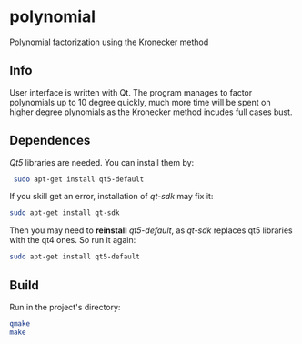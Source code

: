 # polynomial
Polynomial factorization using the Kronecker method

## Info
User interface is written with Qt. The program manages to factor polynomials up to 10 degree quickly, much more time will be spent on higher degree plynomials as the Kronecker method incudes full cases bust. 
## Dependences
*Qt5*  libraries are needed. You can install them by:
``` bash
 sudo apt-get install qt5-default
```

If you skill get an error, installation of *qt-sdk* may fix it:
``` bash
sudo apt-get install qt-sdk
```
 
Then you may need to **reinstall** *qt5-default*, as *qt-sdk* replaces qt5 libraries with the qt4 ones. So run it again: 
``` bash
sudo apt-get install qt5-default
```

## Build
Run in the project's directory:
``` bash
qmake
make
```
